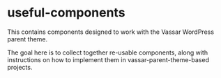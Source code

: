 # useful-components
This contains components designed to work with the Vassar WordPress parent theme.

The goal here is to collect together re-usable components, along with instructions on how to implement them in vassar-parent-theme-based projects.

